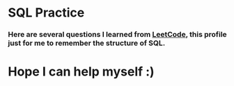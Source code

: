 # SQL Practice
### Here are several questions I learned from [LeetCode](https://leetcode.com/), this profile just for me to remember the structure of SQL.

# Hope I can help myself :)
